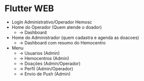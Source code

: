 # Flutter WEB

- Login Administrativo/Operador Hemosc
- Home do Operador (Quem atende o doador)
  - -> Dashboard
- Home do Administrador (quem cadastra e agenda as doacoes)
  - -> Dashboard com resumo do Hemocentro
- Menu
  - -> Usuarios (Admin)
  - -> Hemocentros (Admin)
  - -> Doações (Admin/Operador)
  - -> Perfil  (Admin/Operador)
  - -> Envio de Push (Admin)
